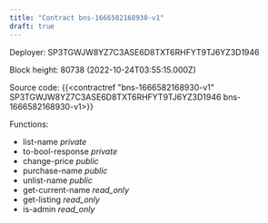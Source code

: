 ```yaml
---
title: "Contract bns-1666582168930-v1"
draft: true
---
```

Deployer: SP3TGWJW8YZ7C3ASE6D8TXT6RHFYT9TJ6YZ3D1946


 



Block height: 80738 (2022-10-24T03:55:15.000Z)

Source code: {{<contractref "bns-1666582168930-v1" SP3TGWJW8YZ7C3ASE6D8TXT6RHFYT9TJ6YZ3D1946 bns-1666582168930-v1>}}

Functions:

* list-name _private_
* to-bool-response _private_
* change-price _public_
* purchase-name _public_
* unlist-name _public_
* get-current-name _read_only_
* get-listing _read_only_
* is-admin _read_only_
